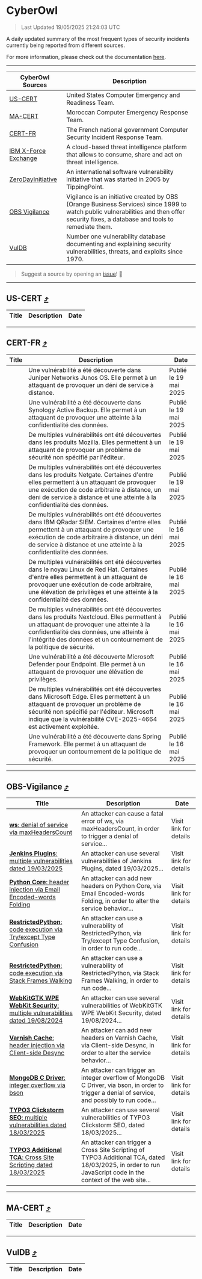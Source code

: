 
 <div id='top'></div>

# CyberOwl

 > Last Updated 19/05/2025 21:24:03 UTC
 
 A daily updated summary of the most frequent types of security incidents currently being reported from different sources.
 
 For more information, please check out the documentation [here](./docs/README.md).
 
 ---
 |CyberOwl Sources|Description|
 |---|---|
 |[US-CERT](#us-cert-arrow_heading_up)|United States Computer Emergency and Readiness Team.|
 |[MA-CERT](#ma-cert-arrow_heading_up)|Moroccan Computer Emergency Response Team.|
 |[CERT-FR](#cert-fr-arrow_heading_up)|The French national government Computer Security Incident Response Team.|
 |[IBM X-Force Exchange](#ibmcloud-arrow_heading_up)|A cloud-based threat intelligence platform that allows to consume, share and act on threat intelligence.|
 |[ZeroDayInitiative](#zerodayinitiative-arrow_heading_up)|An international software vulnerability initiative that was started in 2005 by TippingPoint.|
 |[OBS Vigilance](#obs-vigilance-arrow_heading_up)|Vigilance is an initiative created by OBS (Orange Business Services) since 1999 to watch public vulnerabilities and then offer security fixes, a database and tools to remediate them.|
 |[VulDB](#vuldb-arrow_heading_up)|Number one vulnerability database documenting and explaining security vulnerabilities, threats, and exploits since 1970.|
 
 > Suggest a source by opening an [issue](https://github.com/karimhabush/cyberowl/issues)! :raised_hands:
 ---

## US-CERT [:arrow_heading_up:](#cyberowl)

 |Title|Description|Date|
 |---|---|---|
 
 ---

## CERT-FR [:arrow_heading_up:](#cyberowl)

 |Title|Description|Date|
 |---|---|---|
 |[](https://www.cert.ssi.gouv.fr/avis/CERTFR-2025-AVI-0426/)|Une vulnérabilité a été découverte dans Juniper Networks Junos OS. Elle permet à un attaquant de provoquer un déni de service à distance.|Publié le 19 mai 2025|
 |[](https://www.cert.ssi.gouv.fr/avis/CERTFR-2025-AVI-0425/)|Une vulnérabilité a été découverte dans Synology Active Backup. Elle permet à un attaquant de provoquer une atteinte à la confidentialité des données.|Publié le 19 mai 2025|
 |[](https://www.cert.ssi.gouv.fr/avis/CERTFR-2025-AVI-0424/)|De multiples vulnérabilités ont été découvertes dans les produits Mozilla. Elles permettent à un attaquant de provoquer un problème de sécurité non spécifié par l'éditeur.|Publié le 19 mai 2025|
 |[](https://www.cert.ssi.gouv.fr/avis/CERTFR-2025-AVI-0423/)|De multiples vulnérabilités ont été découvertes dans les produits Netgate. Certaines d'entre elles permettent à un attaquant de provoquer une exécution de code arbitraire à distance, un déni de service à distance et une atteinte à la confidentialité des données.|Publié le 19 mai 2025|
 |[](https://www.cert.ssi.gouv.fr/avis/CERTFR-2025-AVI-0422/)|De multiples vulnérabilités ont été découvertes dans IBM QRadar SIEM. Certaines d'entre elles permettent à un attaquant de provoquer une exécution de code arbitraire à distance, un déni de service à distance et une atteinte à la confidentialité des données.|Publié le 16 mai 2025|
 |[](https://www.cert.ssi.gouv.fr/avis/CERTFR-2025-AVI-0421/)|De multiples vulnérabilités ont été découvertes dans le noyau Linux de Red Hat. Certaines d'entre elles permettent à un attaquant de provoquer une exécution de code arbitraire, une élévation de privilèges et une atteinte à la confidentialité des données.|Publié le 16 mai 2025|
 |[](https://www.cert.ssi.gouv.fr/avis/CERTFR-2025-AVI-0420/)|De multiples vulnérabilités ont été découvertes dans les produits Nextcloud. Elles permettent à un attaquant de provoquer une atteinte à la confidentialité des données, une atteinte à l'intégrité des données et un contournement de la politique de sécurité.|Publié le 16 mai 2025|
 |[](https://www.cert.ssi.gouv.fr/avis/CERTFR-2025-AVI-0419/)|Une vulnérabilité a été découverte Microsoft Defender pour Endpoint. Elle permet à un attaquant de provoquer une élévation de privilèges.|Publié le 16 mai 2025|
 |[](https://www.cert.ssi.gouv.fr/avis/CERTFR-2025-AVI-0418/)|De multiples vulnérabilités ont été découvertes dans Microsoft Edge. Elles permettent à un attaquant de provoquer un problème de sécurité non spécifié par l'éditeur. Microsoft indique que la vulnérabilité CVE-2025-4664 est activement exploitée.|Publié le 16 mai 2025|
 |[](https://www.cert.ssi.gouv.fr/avis/CERTFR-2025-AVI-0417/)|Une vulnérabilité a été découverte dans Spring Framework. Elle permet à un attaquant de provoquer un contournement de la politique de sécurité.|Publié le 16 mai 2025|
 
 ---

## OBS-Vigilance [:arrow_heading_up:](#cyberowl)

 |Title|Description|Date|
 |---|---|---|
 |[<a href="https://vigilance.fr/vulnerability/ws-denial-of-service-via-maxHeadersCount-44973" class="noirorange"><b>ws</b>: denial of service via maxHeadersCount</a>](https://vigilance.fr/vulnerability/ws-denial-of-service-via-maxHeadersCount-44973)|An attacker can cause a fatal error of ws, via maxHeadersCount, in order to trigger a denial of service...|Visit link for details|
 |[<a href="https://vigilance.fr/vulnerability/Jenkins-Plugins-multiple-vulnerabilities-dated-19-03-2025-46627" class="noirorange"><b>Jenkins Plugins</b>: multiple vulnerabilities dated 19/03/2025</a>](https://vigilance.fr/vulnerability/Jenkins-Plugins-multiple-vulnerabilities-dated-19-03-2025-46627)|An attacker can use several vulnerabilities of Jenkins Plugins, dated 19/03/2025...|Visit link for details|
 |[<a href="https://vigilance.fr/vulnerability/Python-Core-header-injection-via-Email-Encoded-words-Folding-46626" class="noirorange"><b>Python Core</b>: header injection via Email Encoded-words Folding</a>](https://vigilance.fr/vulnerability/Python-Core-header-injection-via-Email-Encoded-words-Folding-46626)|An attacker can add new headers on Python Core, via Email Encoded-words Folding, in order to alter the service behavior...|Visit link for details|
 |[<a href="https://vigilance.fr/vulnerability/RestrictedPython-code-execution-via-Try-except-Type-Confusion-46624" class="noirorange"><b>RestrictedPython</b>: code execution via Try/except Type Confusion</a>](https://vigilance.fr/vulnerability/RestrictedPython-code-execution-via-Try-except-Type-Confusion-46624)|An attacker can use a vulnerability of RestrictedPython, via Try/except Type Confusion, in order to run code...|Visit link for details|
 |[<a href="https://vigilance.fr/vulnerability/RestrictedPython-code-execution-via-Stack-Frames-Walking-46622" class="noirorange"><b>RestrictedPython</b>: code execution via Stack Frames Walking</a>](https://vigilance.fr/vulnerability/RestrictedPython-code-execution-via-Stack-Frames-Walking-46622)|An attacker can use a vulnerability of RestrictedPython, via Stack Frames Walking, in order to run code...|Visit link for details|
 |[<a href="https://vigilance.fr/vulnerability/WebKitGTK-WPE-WebKit-Security-multiple-vulnerabilities-dated-19-08-2024-44966" class="noirorange"><b>WebKitGTK  WPE WebKit Security</b>: multiple vulnerabilities dated 19/08/2024</a>](https://vigilance.fr/vulnerability/WebKitGTK-WPE-WebKit-Security-multiple-vulnerabilities-dated-19-08-2024-44966)|An attacker can use several vulnerabilities of WebKitGTK  WPE WebKit Security, dated 19/08/2024...|Visit link for details|
 |[<a href="https://vigilance.fr/vulnerability/Varnish-Cache-header-injection-via-Client-side-Desync-46620" class="noirorange"><b>Varnish Cache</b>: header injection via Client-side Desync</a>](https://vigilance.fr/vulnerability/Varnish-Cache-header-injection-via-Client-side-Desync-46620)|An attacker can add new headers on Varnish Cache, via Client-side Desync, in order to alter the service behavior...|Visit link for details|
 |[<a href="https://vigilance.fr/vulnerability/MongoDB-C-Driver-integer-overflow-via-bson-46619" class="noirorange"><b>MongoDB C Driver</b>: integer overflow via bson</a>](https://vigilance.fr/vulnerability/MongoDB-C-Driver-integer-overflow-via-bson-46619)|An attacker can trigger an integer overflow of MongoDB C Driver, via bson, in order to trigger a denial of service, and possibly to run code...|Visit link for details|
 |[<a href="https://vigilance.fr/vulnerability/TYPO3-Clickstorm-SEO-multiple-vulnerabilities-dated-18-03-2025-46618" class="noirorange"><b>TYPO3 Clickstorm SEO</b>: multiple vulnerabilities dated 18/03/2025</a>](https://vigilance.fr/vulnerability/TYPO3-Clickstorm-SEO-multiple-vulnerabilities-dated-18-03-2025-46618)|An attacker can use several vulnerabilities of TYPO3 Clickstorm SEO, dated 18/03/2025...|Visit link for details|
 |[<a href="https://vigilance.fr/vulnerability/TYPO3-Additional-TCA-Cross-Site-Scripting-dated-18-03-2025-46617" class="noirorange"><b>TYPO3 Additional TCA</b>: Cross Site Scripting dated 18/03/2025</a>](https://vigilance.fr/vulnerability/TYPO3-Additional-TCA-Cross-Site-Scripting-dated-18-03-2025-46617)|An attacker can trigger a Cross Site Scripting of TYPO3 Additional TCA, dated 18/03/2025, in order to run JavaScript code in the context of the web site...|Visit link for details|
 
 ---

## MA-CERT [:arrow_heading_up:](#cyberowl)

 |Title|Description|Date|
 |---|---|---|
 
 ---

## VulDB [:arrow_heading_up:](#cyberowl)

 |Title|Description|Date|
 |---|---|---|
 